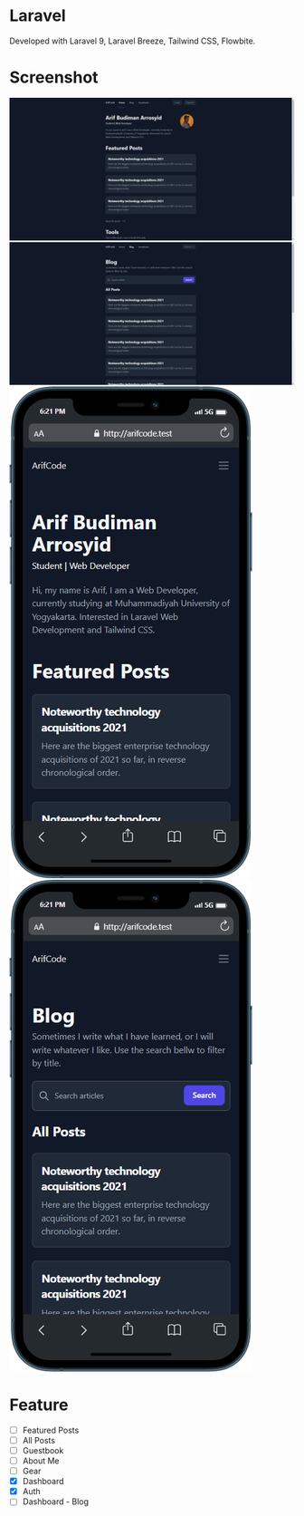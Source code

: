 # Laravel
Developed with Laravel 9, Laravel Breeze, Tailwind CSS, Flowbite.

# Screenshot
![Screeshot 1](screenshot/1.png)
![Screeshot 2](screenshot/2.png)
![Screeshot 3](screenshot/mobile1.png)
![Screeshot 4](screenshot/mobile2.png)

# Feature
- [ ] Featured Posts
- [ ] All Posts
- [ ] Guestbook
- [ ] About Me
- [ ] Gear
- [x] Dashboard
- [x] Auth
- [ ] Dashboard - Blog
